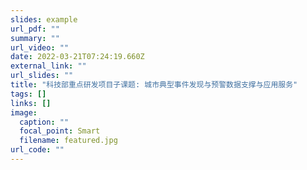 ```yaml
---
slides: example
url_pdf: ""
summary: ""
url_video: ""
date: 2022-03-21T07:24:19.660Z
external_link: ""
url_slides: ""
title: "科技部重点研发项目子课题: 城市典型事件发现与预警数据支撑与应用服务"
tags: []
links: []
image:
  caption: ""
  focal_point: Smart
  filename: featured.jpg
url_code: ""
---
```

